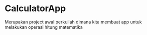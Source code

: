 # CalculatorApp

Merupakan project awal perkuliah dimana kita membuat app untuk melakukan operasi hitung matematika
